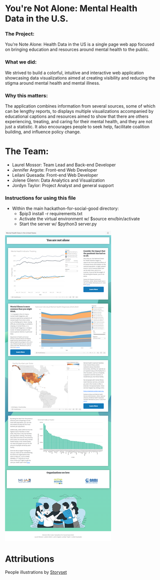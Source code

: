<!-- ### This is a readme file, woowee -->
# You're Not Alone: Mental Health Data in the U.S.
### The Project:
You’re Note Alone: Health Data in the US is a single page web app focused on bringing education and resources around mental health to the public. 

### What we did:
We strived to build a colorful, intuitive and interactive web application showcasing data visualizations aimed at creating visibility and reducing the stigma around mental health and mental illness. 

### Why this matters:
The application combines information from several sources, some of which can be lengthy reports, to displays multiple visualizations accompanied by educational captions and resources aimed to show that there are others experiencing, treating, and caring for their mental health, and they are not just a statistic. It also encourages people to seek help, facilitate coalition building, and influence policy change.

# The Team:
- Laurel Mossor: Team Lead and Back-end Developer
- Jennifer Argote: Front-end Web Developer
- Leilani Quesada: Front-end Web Developer 
- Jolene Glenn: Data Analytics and Visualization
- Jordyn Taylor: Project Analyst and general support

### Instructions for using this file
- Within the main hackathon-for-social-good directory:
    - $pip3 install -r requirements.txt
    - Activate the virtual environment w/ $source env/bin/activate
    - Start the server w/ $python3 server.py

![Full page screenshot](static/screencapture-localhost-5000-2022-07-02-15_27_37.png)

# Attributions
People illustrations by [Storyset](https://storyset.com/people)